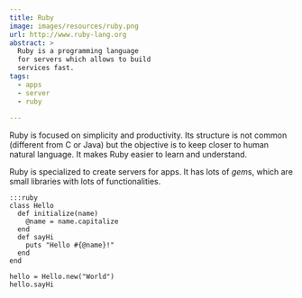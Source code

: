 ```yaml
---
title: Ruby
image: images/resources/ruby.png
url: http://www.ruby-lang.org
abstract: >
  Ruby is a programming language
  for servers which allows to build
  services fast.
tags:
  - apps
  - server
  - ruby
  
---
```

Ruby is focused on simplicity and productivity.
Its structure is not common 
(different from C or Java)
but the objective is to keep closer to
human natural language.
It makes Ruby easier to learn and understand.

Ruby is specialized to create servers for apps.
It has lots of *gem*s, which are 
small libraries with lots of functionalities.


    :::ruby
    class Hello
      def initialize(name)
        @name = name.capitalize
      end
      def sayHi
        puts "Hello #{@name}!"
      end
    end
    
    hello = Hello.new("World")
    hello.sayHi
